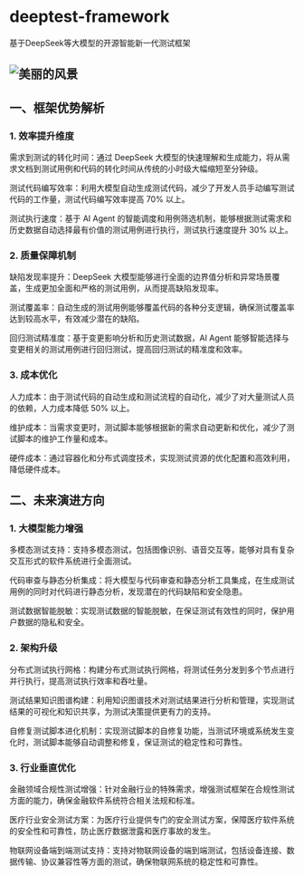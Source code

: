 # deeptest-framework
基于DeepSeek等大模型的开源智能新一代测试框架

![美丽的风景](https://example.com/scenery.jpg "美丽的自然风景")
-----------

## 一、框架优势解析

### 1. 效率提升维度

需求到测试的转化时间：通过 DeepSeek 大模型的快速理解和生成能力，将从需求文档到测试用例和代码的转化时间从传统的小时级大幅缩短至分钟级。

测试代码编写效率：利用大模型自动生成测试代码，减少了开发人员手动编写测试代码的工作量，测试代码编写效率提高 70% 以上。

测试执行速度：基于 AI Agent 的智能调度和用例筛选机制，能够根据测试需求和历史数据自动选择最有价值的测试用例进行执行，测试执行速度提升 30% 以上。

### 2. 质量保障机制

缺陷发现率提升：DeepSeek 大模型能够进行全面的边界值分析和异常场景覆盖，生成更加全面和严格的测试用例，从而提高缺陷发现率。

测试覆盖率：自动生成的测试用例能够覆盖代码的各种分支逻辑，确保测试覆盖率达到较高水平，有效减少潜在的缺陷。

回归测试精准度：基于变更影响分析和历史测试数据，AI Agent 能够智能选择与变更相关的测试用例进行回归测试，提高回归测试的精准度和效率。

### 3. 成本优化

人力成本：由于测试代码的自动生成和测试流程的自动化，减少了对大量测试人员的依赖，人力成本降低 50% 以上。

维护成本：当需求变更时，测试脚本能够根据新的需求自动更新和优化，减少了测试脚本的维护工作量和成本。

硬件成本：通过容器化和分布式调度技术，实现测试资源的优化配置和高效利用，降低硬件成本。

## 二、未来演进方向

### 1. 大模型能力增强

多模态测试支持：支持多模态测试，包括图像识别、语音交互等，能够对具有复杂交互形式的软件系统进行全面测试。

代码审查与静态分析集成：将大模型与代码审查和静态分析工具集成，在生成测试用例的同时对代码进行静态分析，发现潜在的代码缺陷和安全隐患。

测试数据智能脱敏：实现测试数据的智能脱敏，在保证测试有效性的同时，保护用户数据的隐私和安全。

### 2. 架构升级

分布式测试执行网格：构建分布式测试执行网格，将测试任务分发到多个节点进行并行执行，提高测试执行效率和吞吐量。

测试结果知识图谱构建：利用知识图谱技术对测试结果进行分析和管理，实现测试结果的可视化和知识共享，为测试决策提供更有力的支持。

自修复测试脚本进化机制：实现测试脚本的自修复功能，当测试环境或系统发生变化时，测试脚本能够自动调整和修复，保证测试的稳定性和可靠性。

### 3. 行业垂直优化

金融领域合规性测试增强：针对金融行业的特殊需求，增强测试框架在合规性测试方面的能力，确保金融软件系统符合相关法规和标准。

医疗行业安全测试方案：为医疗行业提供专门的安全测试方案，保障医疗软件系统的安全性和可靠性，防止医疗数据泄露和医疗事故的发生。

物联网设备端到端测试支持：支持对物联网设备的端到端测试，包括设备连接、数据传输、协议兼容性等方面的测试，确保物联网系统的稳定性和可靠性。
